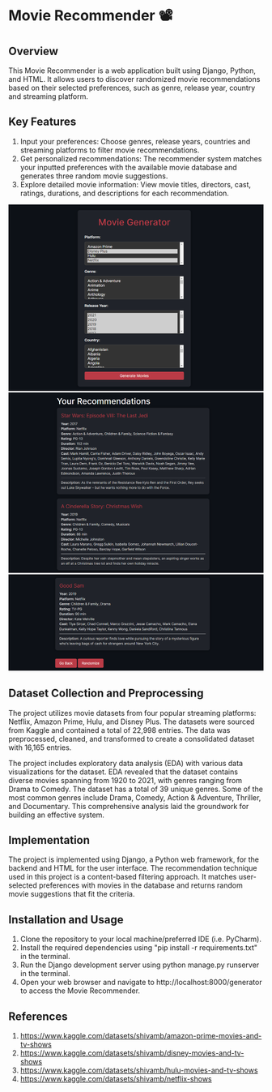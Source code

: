 # Movie Recommender 📽️

## Overview
This Movie Recommender is a web application built using Django, Python, and HTML. It allows users to discover 
randomized movie recommendations based on their selected preferences, such as genre, release year, country and
streaming platform.

## Key Features
1. Input your preferences: Choose genres, release years, countries and streaming platforms to filter movie recommendations. 
2. Get personalized recommendations: The recommender system matches your inputted preferences with the available movie database and generates three random movie suggestions.
3. Explore detailed movie information: View movie titles, directors, cast, ratings, durations, and descriptions for each recommendation.

![img_5.png](img_5.png)
![img_6.png](img_6.png)
![img_7.png](img_7.png)

## Dataset Collection and Preprocessing
The project utilizes movie datasets from four popular streaming platforms: Netflix, Amazon Prime, Hulu, and Disney Plus.
The datasets were sourced from Kaggle and contained a total of 22,998 entries. The data was preprocessed, cleaned, and 
transformed to create a consolidated dataset with 16,165 entries.

The project includes exploratory data analysis (EDA) with various data visualizations for the dataset. EDA revealed 
that the dataset contains diverse movies spanning from 1920 to 2021, with genres ranging from Drama to Comedy. 
The dataset has a total of 39 unique genres. Some of the most common genres include Drama, Comedy, Action & Adventure, 
Thriller, and Documentary.  This comprehensive analysis laid the groundwork for building an effective system.

## Implementation
The project is implemented using Django, a Python web framework, for the backend and HTML for the user interface. 
The recommendation technique used in this project is a content-based filtering approach. It matches user-selected 
preferences with movies in the database and returns random movie suggestions that fit the criteria.

## Installation and Usage
1. Clone the repository to your local machine/preferred IDE (i.e. PyCharm).
2. Install the required dependencies using "pip install -r requirements.txt" in the terminal. 
3. Run the Django development server using python manage.py runserver in the terminal. 
4. Open your web browser and navigate to http://localhost:8000/generator to access the Movie Recommender.

## References
1. https://www.kaggle.com/datasets/shivamb/amazon-prime-movies-and-tv-shows
2. https://www.kaggle.com/datasets/shivamb/disney-movies-and-tv-shows
3. https://www.kaggle.com/datasets/shivamb/hulu-movies-and-tv-shows
4. https://www.kaggle.com/datasets/shivamb/netflix-shows
